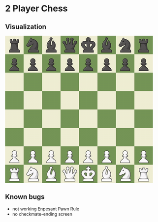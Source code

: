 # 2 Player Chess


## Visualization
![](presentation.gif)


## Known bugs
- not working Enpesant Pawn Rule
- no checkmate-ending screen

